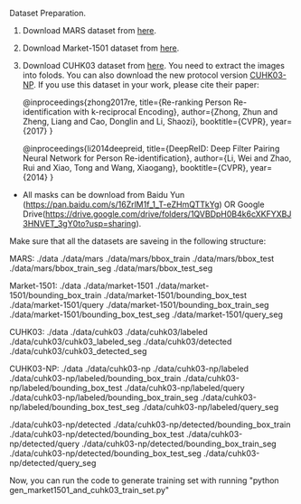 Dataset Preparation.

1) Download MARS dataset from [here](http://www.liangzheng.com.cn/Project/project_mars.html).

2) Download Market-1501 dataset from [here](http://www.liangzheng.org/Project/project_reid.html).

3) Download CUHK03 dataset from [here](https://github.com/zhunzhong07/person-re-ranking). You need to extract the images into folods. You can also download the new protocol version [CUHK03-NP](https://github.com/zhunzhong07/person-re-ranking/tree/master/CUHK03-NP). If you use this dataset in your work, please cite their paper:

    @inproceedings{zhong2017re,
      title={Re-ranking Person Re-identification with k-reciprocal Encoding},
      author={Zhong, Zhun and Zheng, Liang and Cao, Donglin and Li, Shaozi},
      booktitle={CVPR},
      year={2017}
    }

    @inproceedings{li2014deepreid,
    title={DeepReID: Deep Filter Pairing Neural Network for Person Re-identification},
    author={Li, Wei and Zhao, Rui and Xiao, Tong and Wang, Xiaogang},
    booktitle={CVPR},
    year={2014}
    }

* All masks can be download from Baidu Yun (https://pan.baidu.com/s/16ZrlM1f_1_T-eZHmQTTkYg) OR Google Drive(https://drive.google.com/drive/folders/1QVBDpH0B4k6cXKFYXBJ3HNVET_3gY0to?usp=sharing).

Make sure that all the datasets are saveing in the following structure:

MARS:
./data
./data/mars
./data/mars/bbox_train
./data/mars/bbox_test
./data/mars/bbox_train_seg
./data/mars/bbox_test_seg

Market-1501:
./data
./data/market-1501
./data/market-1501/bounding_box_train
./data/market-1501/bounding_box_test
./data/market-1501/query
./data/market-1501/bounding_box_train_seg
./data/market-1501/bounding_box_test_seg
./data/market-1501/query_seg

CUHK03:
./data
./data/cuhk03
./data/cuhk03/labeled
./data/cuhk03/cuhk03_labeled_seg
./data/cuhk03/detected
./data/cuhk03/cuhk03_detected_seg

CUHK03-NP:
./data
./data/cuhk03-np
./data/cuhk03-np/labeled
./data/cuhk03-np/labeled/bounding_box_train
./data/cuhk03-np/labeled/bounding_box_test
./data/cuhk03-np/labeled/query
./data/cuhk03-np/labeled/bounding_box_train_seg
./data/cuhk03-np/labeled/bounding_box_test_seg
./data/cuhk03-np/labeled/query_seg

./data/cuhk03-np/detected
./data/cuhk03-np/detected/bounding_box_train
./data/cuhk03-np/detected/bounding_box_test
./data/cuhk03-np/detected/query
./data/cuhk03-np/detected/bounding_box_train_seg
./data/cuhk03-np/detected/bounding_box_test_seg
./data/cuhk03-np/detected/query_seg

Now, you can run the code to generate training set with running "python gen_market1501_and_cuhk03_train_set.py"
